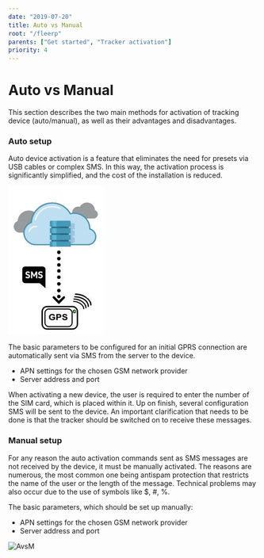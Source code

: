 ```yaml
---
date: "2019-07-20"
title: Auto vs Manual
root: "/fleerp"
parents: ["Get started", "Tracker activation"]
priority: 4
---
```


# Auto vs Manual

This section describes the two main methods for activation of tracking device (auto/manual),
as well as their advantages and disadvantages.

### Auto setup

Auto device activation is a feature that eliminates the need for
presets via USB cables or complex SMS. In this way, the activation process is
significantly simplified, and the cost of the installation is reduced.

![AvsM](tracker-activation.png)

The basic parameters to be configured for an initial GPRS connection are automatically sent
via SMS from the server to the device.

- APN settings for the chosen GSM network provider
- Server address and port

When activating a new device, the user is required to enter the number of the SIM card, which is placed within it.
Up on finish, several configuration SMS will be sent to the device.
An important clarification that needs to be done is that the tracker should be switched on to receive these messages.

### Manual setup

For any reason the auto activation commands sent as SMS messages are not received by the device,
it must be manually activated. The reasons are numerous, the most common one being
antispam protection that restricts the name of the user or the length of the message.
Technical problems may also occur due to the use of symbols like $, #, %.
 
The basic parameters, which should be set up manually:

- APN settings for the chosen GSM network provider
- Server address and port

![AvsM](footer-icon.png)
